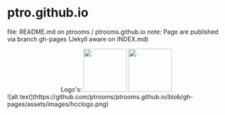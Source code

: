 # ptro.github.io
file: README.md on  ptrooms / ptrooms.github.io 
note: Page are published via branch gh-pages (Jekyll aware on INDEX.md)

<center>Logo's: <img src="https://github.com/ptrooms/ptrooms.github.io/blob/gh-pages/assets/images/ptro_680x478.jpg" height="100"> <img src="https://github.com/ptrooms/ptrooms.github.io/blob/gh-pages/assets/images/Git_logo.png" height="100"> </center>
![alt text](https://github.com/ptrooms/ptrooms.github.io/blob/gh-pages/assets/images/hcclogo.png)
